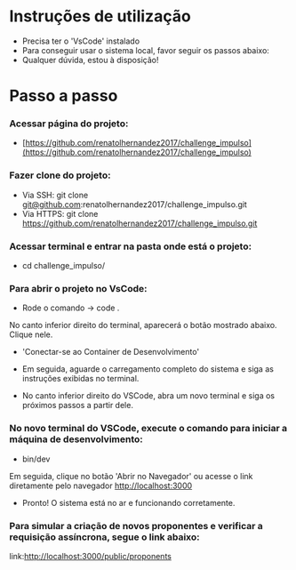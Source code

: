 # Instruções de utilização
  - Precisa ter o 'VsCode' instalado
  - Para conseguir usar o sistema local, favor seguir os passos abaixo:
  - Qualquer dúvida, estou à disposição!

# Passo a passo
  ### Acessar página do projeto:
  - [https://github.com/renatolhernandez2017/challenge_impulso](https://github.com/renatolhernandez2017/challenge_impulso)

  ### Fazer clone do projeto:
  - Via SSH: git clone git@github.com:renatolhernandez2017/challenge_impulso.git
  - Via HTTPS: git clone https://github.com/renatolhernandez2017/challenge_impulso.git

  ### Acessar terminal e entrar na pasta onde está o projeto:
  - cd challenge_impulso/

  ### Para abrir o projeto no VsCode:
  - Rode o comando -> code .

  No canto inferior direito do terminal, aparecerá o botão mostrado abaixo. Clique nele.
  - 'Conectar-se ao Container de Desenvolvimento'

  - Em seguida, aguarde o carregamento completo do sistema e siga as instruções exibidas no terminal.
  - No canto inferior direito do VSCode, abra um novo terminal e siga os próximos passos a partir dele.

  ### No novo terminal do VSCode, execute o comando para iniciar a máquina de desenvolvimento:
  - bin/dev

  Em seguida, clique no botão 'Abrir no Navegador' ou acesse o link diretamente pelo navegador [http://localhost:3000](http://localhost:3000)

  - Pronto! O sistema está no ar e funcionando corretamente.

  ### Para simular a criação de novos proponentes e verificar a requisição assíncrona, segue o link abaixo:

  link:[http://localhost:3000/public/proponents](http://localhost:3000/public/proponents)
